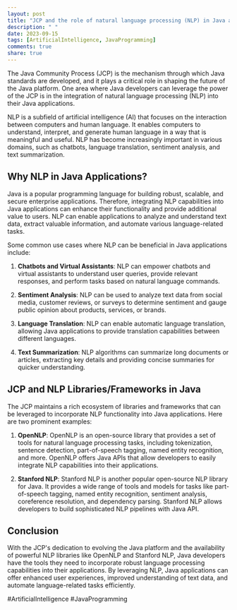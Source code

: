 ```yaml
---
layout: post
title: "JCP and the role of natural language processing (NLP) in Java applications"
description: " "
date: 2023-09-15
tags: [ArtificialIntelligence, JavaProgramming]
comments: true
share: true
---
```


The Java Community Process (JCP) is the mechanism through which Java standards are developed, and it plays a critical role in shaping the future of the Java platform. One area where Java developers can leverage the power of the JCP is in the integration of natural language processing (NLP) into their Java applications.

NLP is a subfield of artificial intelligence (AI) that focuses on the interaction between computers and human language. It enables computers to understand, interpret, and generate human language in a way that is meaningful and useful. NLP has become increasingly important in various domains, such as chatbots, language translation, sentiment analysis, and text summarization.

## **Why NLP in Java Applications?**

Java is a popular programming language for building robust, scalable, and secure enterprise applications. Therefore, integrating NLP capabilities into Java applications can enhance their functionality and provide additional value to users. NLP can enable applications to analyze and understand text data, extract valuable information, and automate various language-related tasks.

Some common use cases where NLP can be beneficial in Java applications include:

1. **Chatbots and Virtual Assistants**: NLP can empower chatbots and virtual assistants to understand user queries, provide relevant responses, and perform tasks based on natural language commands.

2. **Sentiment Analysis**: NLP can be used to analyze text data from social media, customer reviews, or surveys to determine sentiment and gauge public opinion about products, services, or brands.

3. **Language Translation**: NLP can enable automatic language translation, allowing Java applications to provide translation capabilities between different languages.

4. **Text Summarization**: NLP algorithms can summarize long documents or articles, extracting key details and providing concise summaries for quicker understanding.

## **JCP and NLP Libraries/Frameworks in Java**

The JCP maintains a rich ecosystem of libraries and frameworks that can be leveraged to incorporate NLP functionality into Java applications. Here are two prominent examples:

1. **OpenNLP**: OpenNLP is an open-source library that provides a set of tools for natural language processing tasks, including tokenization, sentence detection, part-of-speech tagging, named entity recognition, and more. OpenNLP offers Java APIs that allow developers to easily integrate NLP capabilities into their applications.

2. **Stanford NLP**: Stanford NLP is another popular open-source NLP library for Java. It provides a wide range of tools and models for tasks like part-of-speech tagging, named entity recognition, sentiment analysis, coreference resolution, and dependency parsing. Stanford NLP allows developers to build sophisticated NLP pipelines with Java API.

## **Conclusion**

With the JCP's dedication to evolving the Java platform and the availability of powerful NLP libraries like OpenNLP and Stanford NLP, Java developers have the tools they need to incorporate robust language processing capabilities into their applications. By leveraging NLP, Java applications can offer enhanced user experiences, improved understanding of text data, and automate language-related tasks efficiently.

#ArtificialIntelligence #JavaProgramming